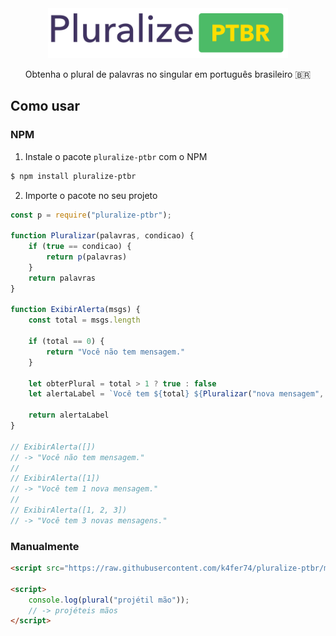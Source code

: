 <div align="center">
    <img src="logo.png" height="80">
</div>
<p align="center">
    Obtenha o plural de palavras no singular em português brasileiro 🇧🇷
</p>

## Como usar

### NPM
1. Instale o pacote `pluralize-ptbr` com o NPM
```bash
$ npm install pluralize-ptbr
```

2. Importe o pacote no seu projeto

```javascript
const p = require("pluralize-ptbr");

function Pluralizar(palavras, condicao) {
    if (true == condicao) {
        return p(palavras)
    }
    return palavras
}

function ExibirAlerta(msgs) {
    const total = msgs.length
    
    if (total == 0) {
        return "Você não tem mensagem."
    }
    
    let obterPlural = total > 1 ? true : false
    let alertaLabel = `Você tem ${total} ${Pluralizar("nova mensagem", obterPlural)}`
    
    return alertaLabel
}

// ExibirAlerta([])
// -> "Você não tem mensagem."
//
// ExibirAlerta([1])
// -> "Você tem 1 nova mensagem."
//
// ExibirAlerta([1, 2, 3])
// -> "Você tem 3 novas mensagens."
```

### Manualmente
```html
<script src="https://raw.githubusercontent.com/k4fer74/pluralize-ptbr/master/pluralize-ptbr.browser.js"></script>

<script>
    console.log(plural("projétil mão"));
    // -> projéteis mãos
</script>
```
